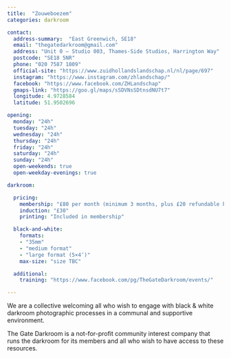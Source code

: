 ```yaml
---
title:  "Zouweboezem"
categories: darkroom

contact:
  address-summary:  "East Greenwich, SE18"
  email: "thegatedarkroom@gmail.com"
  address: "Unit 0 – Studio 003, Thames-Side Studios, Harrington Way"
  postcode: "SE18 5NR"
  phone: "020 7587 1809"
  official-site: "https://www.zuidhollandslandschap.nl/nl/page/697"
  instagram: "https://www.instagram.com/zhlandschap/"
  facebook: "https://www.facebook.com/ZHLandschap"
  gmaps-link: "https://goo.gl/maps/sSDVNsSDtnsdNU7t7"
  longitude: 4.9728584
  latitude: 51.9502696

opening:
  monday: "24h"
  tuesday: "24h"
  wednesday: "24h"
  thursday: "24h"
  friday: "24h"
  saturday: "24h"
  sunday: "24h"
  open-weekends: true
  open-weekday-evenings: true

darkroom:

  pricing:
    membership: "£80 per month (minimum 3 months, plus £20 refundable key deposit)"
    induction: "£30"
    printing: "Included in membership"

  black-and-white:
    formats:
    - "35mm"
    - "medium format"
    - "large format (5×4″)"
    max-size: "size TBC"

  additional:
    training: "https://www.facebook.com/pg/TheGateDarkroom/events/"

---
```


We are a collective welcoming all who wish to engage with black & white darkroom photographic processes in a communal and supportive environment.

The Gate Darkroom is a not-for-profit community interest company that runs the darkroom for its members and all who wish to have access to these resources.
